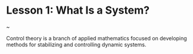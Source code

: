 # Lesson 1: What Is a System?

~

Control theory is a branch of applied mathematics focused on developing methods for stabilizing and controlling dynamic systems.